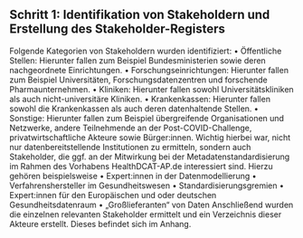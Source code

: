 ## Schritt 1: Identifikation von Stakeholdern und Erstellung des Stakeholder-Registers
Folgende Kategorien von Stakeholdern wurden identifiziert:
•	Öffentliche Stellen: Hierunter fallen zum Beispiel Bundesministerien sowie deren nachgeordnete Einrichtungen.
•	Forschungseinrichtungen: Hierunter fallen zum Beispiel Universitäten, Forschungsdatenzentren und forschende Pharmaunternehmen. 
•	Kliniken: Hierunter fallen sowohl Universitätskliniken als auch nicht-universitäre Kliniken.
•	Krankenkassen: Hierunter fallen sowohl die Krankenkassen als auch deren datenhaltende Stellen. 
•	Sonstige: Hierunter fallen zum Beispiel übergreifende Organisationen und Netzwerke, andere Teilnehmende an der Post-COVID-Challenge, privatwirtschaftliche Akteure sowie Bürger:innen.
Wichtig hierbei war, nicht nur datenbereitstellende Institutionen zu ermitteln, sondern auch Stakeholder, die ggf. an der Mitwirkung bei der Metadatenstandardisierung im Rahmen des Vorhabens HealthDCAT-AP.de interessiert sind. Hierzu gehören beispielsweise 
•	Expert:innen in der Datenmodellierung
•	Verfahrenshersteller im Gesundheitswesen
•	Standardisierungsgremien
•	Expert:innen für den Europäischen und oder deutschen Gesundheitsdatenraum
•	„Großlieferanten“ von Daten
Anschließend wurden die einzelnen relevanten Stakeholder ermittelt und ein Verzeichnis dieser Akteure erstellt. Dieses befindet sich im Anhang.

